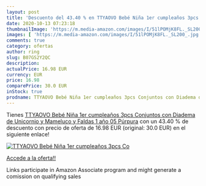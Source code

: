 ```yaml
---
layout: post
title: 'Descuento del 43.40 % en TTYAOVO Bebé Niña 1er cumpleaños 3pcs Co'
date: 2020-10-13 07:23:18
thumbnailImage: 'https://m.media-amazon.com/images/I/51lPOMjK8FL._SL200_.jpg'
images: [ 'https://m.media-amazon.com/images/I/51lPOMjK8FL._SL200_.jpg' ]
comments: true
category: ofertas
author: ring
slug: B07GS2Y2QC
description:
actualPrice: 16.98 EUR
currency: EUR
price: 16.98
comparePrice: 30.0 EUR
inStock: true
prodname: TTYAOVO Bebé Niña 1er cumpleaños 3pcs Conjuntos con Diadema de Unicornio y Mameluco y Faldas 1 año 05 Púrpura
---
```


Tienes [TTYAOVO Bebé Niña 1er cumpleaños 3pcs Conjuntos con Diadema de Unicornio y Mameluco y Faldas 1 año 05 Púrpura](https://www.amazon.es/dp/B07GS2Y2QC/?tag=tolees-21) con un 43.40 % de descuento con precio de oferta de 16.98 EUR (original: 30.0 EUR) en el siguiente enlace!

[![TTYAOVO Bebé Niña 1er cumpleaños 3pcs Co](https://m.media-amazon.com/images/I/51lPOMjK8FL._SL200_.jpg)](https://www.amazon.es/dp/B07GS2Y2QC/?tag=tolees-21)

[Accede a la oferta!!](https://www.amazon.es/dp/B07GS2Y2QC/?tag=tolees-21)

Links participate in Amazon Associate program and might generate a comission on qualifying sales


